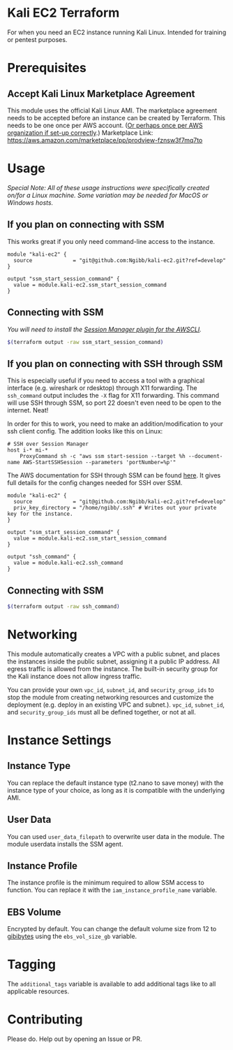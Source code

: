 # Kali EC2 Terraform
For when you need an EC2 instance running Kali Linux. Intended for training or pentest purposes.

# Prerequisites
## Accept Kali Linux Marketplace Agreement
This module uses the official Kali Linux AMI. The marketplace agreement needs to be accepted before an instance can be created by Terraform. This needs to be one once per AWS account. ([Or perhaps once per AWS organization if set-up correctly](https://docs.aws.amazon.com/marketplace/latest/buyerguide/organizations-sharing.html).) Marketplace Link: https://aws.amazon.com/marketplace/pp/prodview-fznsw3f7mq7to

# Usage
*Special Note: All of these usage instructions were specifically created on/for a Linux machine. Some variation may be needed for MacOS or Windows hosts.*  

## If you plan on connecting with SSM
This works great if you only need command-line access to the instance.
```hcl
module "kali-ec2" {
  source             = "git@github.com:Ngibb/kali-ec2.git?ref=develop"
}

output "ssm_start_session_command" {
  value = module.kali-ec2.ssm_start_session_command
}
```
## Connecting with SSM
*You will need to install the [Session Manager plugin for the AWSCLI](https://docs.aws.amazon.com/systems-manager/latest/userguide/session-manager-working-with-install-plugin.html).*

```bash
$(terraform output -raw ssm_start_session_command)
```

## If you plan on connecting with SSH through SSM
This is especially useful if you need to access a tool with a graphical interface (e.g. wireshark or rdesktop) through X11 forwarding. The `ssh_command` output includes the `-X` flag for X11 forwarding. This command will use SSH through SSM, so port 22 doesn't even need to be open to the internet. Neat!

In order for this to work, you need to make an addition/modification to your ssh client config. The addition looks like this on Linux:
```
# SSH over Session Manager
host i-* mi-*
    ProxyCommand sh -c "aws ssm start-session --target %h --document-name AWS-StartSSHSession --parameters 'portNumber=%p'"
```
The AWS documentation for SSH through SSM can be found [here](https://docs.aws.amazon.com/systems-manager/latest/userguide/session-manager-getting-started-enable-ssh-connections.html). It gives full details for the config changes needed for SSH over SSM.

```hcl
module "kali-ec2" {
  source             = "git@github.com:Ngibb/kali-ec2.git?ref=develop"
  priv_key_directory = "/home/ngibb/.ssh" # Writes out your private key for the instance.
}

output "ssm_start_session_command" {
  value = module.kali-ec2.ssm_start_session_command
}

output "ssh_command" {
  value = module.kali-ec2.ssh_command
}
```
## Connecting with SSM
```bash
$(terraform output -raw ssh_command)
```

# Networking
This module automatically creates a VPC with a public subnet, and places the instances inside the public subnet, assigning it a public IP address. All egress traffic is allowed from the instance. The built-in security group for the Kali instance does not allow ingress traffic.

You can provide your own `vpc_id`, `subnet_id`, and `security_group_ids` to stop the module from creating networking resources and customize the deployment (e.g. deploy in an existing VPC and subnet.). `vpc_id`, `subnet_id`, and `security_group_ids` must all be defined together, or not at all.

# Instance Settings
## Instance Type
You can replace the default instance type (t2.nano to save money) with the instance type of your choice, as long as it is compatible with the underlying AMI. 

## User Data
You can used `user_data_filepath` to overwrite user data in the module. The module userdata installs the SSM agent. 

## Instance Profile
The instance profile is the minimum required to allow SSM access to function. You can replace it with the `iam_instance_profile_name` variable.

## EBS Volume
Encrypted by default. You can change the default volume size from 12 to [gibibytes](https://simple.wikipedia.org/wiki/Gibibyte) using the `ebs_vol_size_gb` variable.

# Tagging
The `additional_tags` variable is available to add additional tags like to all applicable resources.


# Contributing
Please do. Help out by opening an Issue or PR. 

